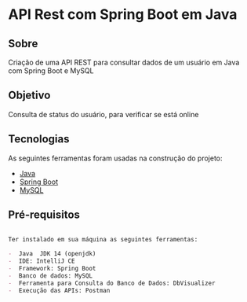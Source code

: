 # API Rest com Spring Boot em Java


## Sobre

Criação de uma API REST para consultar dados de um usuário em Java com Spring Boot e MySQL

## Objetivo

 Consulta de status do usuário, para verificar se está online

## Tecnologias

As seguintes ferramentas foram usadas na construção do projeto:

- [Java](https://www.java.com/)
- [Spring Boot](https://spring.io/)
- [MySQL](https://www.mysql.com/)

## Pré-requisitos

```markdown

Ter instalado em sua máquina as seguintes ferramentas:

-  Java  JDK 14 (openjdk)
-  IDE: IntelliJ CE 
-  Framework: Spring Boot 
-  Banco de dados: MySQL 
-  Ferramenta para Consulta do Banco de Dados: DbVisualizer 
-  Execução das APIs: Postman 

